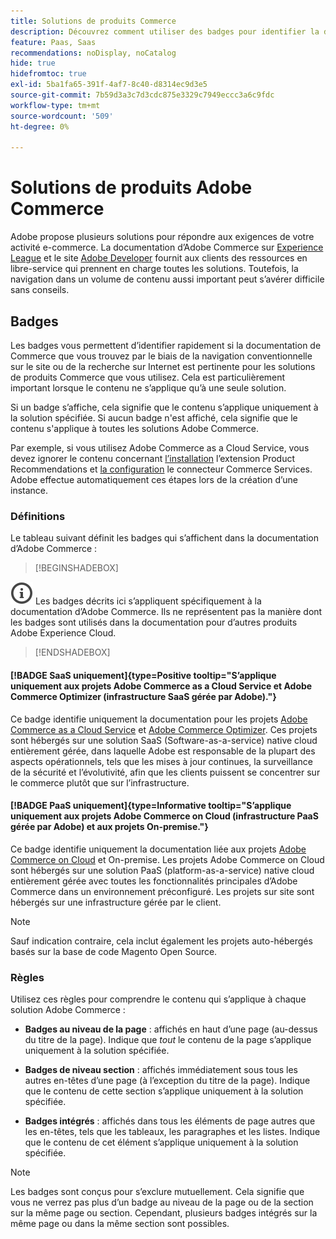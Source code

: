 ```yaml
---
title: Solutions de produits Commerce
description: Découvrez comment utiliser des badges pour identifier la documentation qui s’applique à différentes solutions Adobe Commerce (SaaS, PaaS, On-premise).
feature: Paas, Saas
recommendations: noDisplay, noCatalog
hide: true
hidefromtoc: true
exl-id: 5ba1fa65-391f-4af7-8c40-d8314ec9d3e5
source-git-commit: 7b59d3a3c7d3cdc875e3329c7949eccc3a6c9fdc
workflow-type: tm+mt
source-wordcount: '509'
ht-degree: 0%

---
```


# Solutions de produits Adobe Commerce

Adobe propose plusieurs solutions pour répondre aux exigences de votre activité e-commerce. La documentation d’Adobe Commerce sur [Experience League](https://experienceleague.adobe.com/fr/docs/commerce) et le site [Adobe Developer](https://developer.adobe.com/commerce/docs/) fournit aux clients des ressources en libre-service qui prennent en charge toutes les solutions. Toutefois, la navigation dans un volume de contenu aussi important peut s’avérer difficile sans conseils.

## Badges

Les badges vous permettent d’identifier rapidement si la documentation de Commerce que vous trouvez par le biais de la navigation conventionnelle sur le site ou de la recherche sur Internet est pertinente pour les solutions de produits Commerce que vous utilisez. Cela est particulièrement important lorsque le contenu ne s’applique qu’à une seule solution.

Si un badge s’affiche, cela signifie que le contenu s’applique uniquement à la solution spécifiée. Si aucun badge n&#39;est affiché, cela signifie que le contenu s&#39;applique à toutes les solutions Adobe Commerce.

Par exemple, si vous utilisez Adobe Commerce as a Cloud Service, vous devez ignorer le contenu concernant [l’installation](../product-recommendations/install-configure.md#install-product-recommendations) l’extension Product Recommendations et [la configuration](../product-recommendations/install-configure.md#configure-product-recommendations) le connecteur Commerce Services. Adobe effectue automatiquement ces étapes lors de la création d’une instance.

### Définitions

Le tableau suivant définit les badges qui s’affichent dans la documentation d’Adobe Commerce :

>[!BEGINSHADEBOX]

![info](../cloud-service/assets/Smock_InfoOutline_18_N.svg) Les badges décrits ici s’appliquent spécifiquement à la documentation d’Adobe Commerce. Ils ne représentent pas la manière dont les badges sont utilisés dans la documentation pour d’autres produits Adobe Experience Cloud.

>[!ENDSHADEBOX]

#### [!BADGE SaaS uniquement]{type=Positive tooltip="S’applique uniquement aux projets Adobe Commerce as a Cloud Service et Adobe Commerce Optimizer (infrastructure SaaS gérée par Adobe)."}

Ce badge identifie uniquement la documentation pour les projets [Adobe Commerce as a Cloud Service](../cloud-service/overview.md) et [Adobe Commerce Optimizer](../optimizer/overview.md). Ces projets sont hébergés sur une solution SaaS (Software-as-a-service) native cloud entièrement gérée, dans laquelle Adobe est responsable de la plupart des aspects opérationnels, tels que les mises à jour continues, la surveillance de la sécurité et l’évolutivité, afin que les clients puissent se concentrer sur le commerce plutôt que sur l’infrastructure.

#### [!BADGE PaaS uniquement]{type=Informative tooltip="S’applique uniquement aux projets Adobe Commerce on Cloud (infrastructure PaaS gérée par Adobe) et aux projets On-premise."}

Ce badge identifie uniquement la documentation liée aux projets [Adobe Commerce on Cloud](https://experienceleague.adobe.com/fr/docs/commerce-on-cloud/user-guide/overview) et On-premise. Les projets Adobe Commerce on Cloud sont hébergés sur une solution PaaS (platform-as-a-service) native cloud entièrement gérée avec toutes les fonctionnalités principales d’Adobe Commerce dans un environnement préconfiguré. Les projets sur site sont hébergés sur une infrastructure gérée par le client.

>[!NOTE]
>
>Sauf indication contraire, cela inclut également les projets auto-hébergés basés sur la base de code Magento Open Source.

### Règles

Utilisez ces règles pour comprendre le contenu qui s’applique à chaque solution Adobe Commerce :

- **Badges au niveau de la page** : affichés en haut d’une page (au-dessus du titre de la page). Indique que _tout_ le contenu de la page s’applique uniquement à la solution spécifiée.

- **Badges de niveau section** : affichés immédiatement sous tous les autres en-têtes d’une page (à l’exception du titre de la page). Indique que le contenu de cette section s’applique uniquement à la solution spécifiée.

- **Badges intégrés** : affichés dans tous les éléments de page autres que les en-têtes, tels que les tableaux, les paragraphes et les listes. Indique que le contenu de cet élément s’applique uniquement à la solution spécifiée.

>[!NOTE]
>
>Les badges sont conçus pour s’exclure mutuellement. Cela signifie que vous ne verrez pas plus d’un badge au niveau de la page ou de la section sur la même page ou section. Cependant, plusieurs badges intégrés sur la même page ou dans la même section sont possibles.
